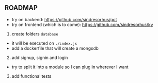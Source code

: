 ## ROADMAP

* try on backend: https://github.com/sindresorhus/got
* try on frontend (which is to come): https://github.com/sindresorhus/ky
1. create folders `database`
  * it will be executed on `./index.js`
  * add a dockerfile that will create a mongodb
2. add signup, signin and login
  * try to split it into a module so I can plug in wherever I want
3. add functional tests
